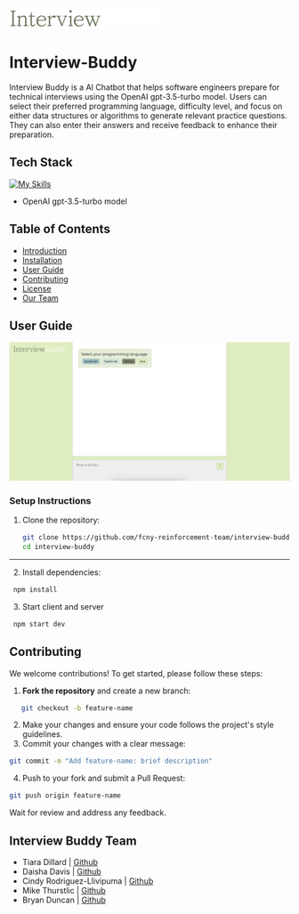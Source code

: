 <img src="client/assets/interviewBuddyLogo.png" alt="logo">

# Interview-Buddy

Interview Buddy is a AI Chatbot that helps software engineers prepare for technical interviews using the OpenAI gpt-3.5-turbo model. Users can select their preferred programming language, difficulty level, and focus on either data structures or algorithms to generate relevant practice questions. They can also enter their answers and receive feedback to enhance their preparation.

## Tech Stack

[![My Skills](https://skillicons.dev/icons?i=react,express,nodejs,webpack,figma&theme=light)](https://skillicons.dev)

- OpenAI gpt-3.5-turbo model

## Table of Contents

- [Introduction](#Interview-Buddy)
- [Installation](#Setup-Instructions)
- [User Guide](#User-Guide)
- [Contributing](#Contributing)
- [License](#license)
- [Our Team](#Interview-Buddy-Team)

## User Guide

<img src="client/assets/homepage.png" alt="Homepage" width="600">

### Setup Instructions

1. Clone the repository:
   ```bash
   git clone https://github.com/fcny-reinforcement-team/interview-buddy.git
   cd interview-buddy
   ```

---

2. Install dependencies:

```bash
 npm install
```

3. Start client and server

```bash
 npm start dev
```

## Contributing

We welcome contributions! To get started, please follow these steps:

1. **Fork the repository** and create a new branch:

```bash
   git checkout -b feature-name
```

2. Make your changes and ensure your code follows the project's style guidelines.
3. Commit your changes with a clear message:

```bash
git commit -m "Add feature-name: brief description"
```

4. Push to your fork and submit a Pull Request:

```bash
git push origin feature-name
```

Wait for review and address any feedback.

## Interview Buddy Team

- Tiara Dillard | [Github](http://github.com/yosoytiara/)
- Daisha Davis | [Github](https://github.com/daishadavis)
- Cindy Rodriguez-Llivipuma | [Github](https://github.com/csrl23)
- Mike Thurstlic | [Github](https://github.com/thurstlic7)
- Bryan Duncan | [Github](https://github.com/Bduncan87)
